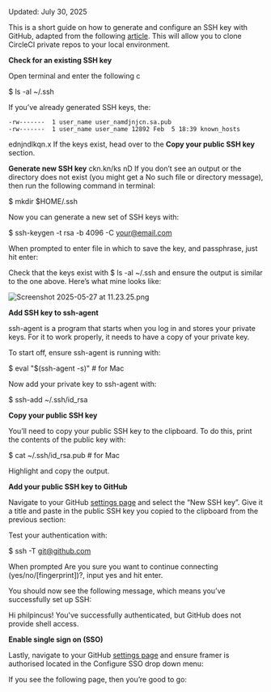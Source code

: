 Updated: July 30, 2025

This is a short guide on how to generate and configure an SSH key with GitHub, adapted from the following [article](https://www.freecodecamp.org/news/git-ssh-how-to/). This will allow you to clone CircleCI private repos to your local environment.

**Check for an existing SSH key**

Open terminal and enter the following c

$ ls -al ~/.ssh

If you’ve already generated SSH keys, the:

```
-rw-------  1 user_name user_namdjnjcn.sa.pub
-rw-------  1 user_name user_name 12892 Feb  5 18:39 known_hosts
```
ednjndlkqn.x 
If the keys exist, head over to the **Copy your public SSH key** section.

**Generate new SSH key**
ckn.kn/ks nD 
If you don’t see an output or the directory does not exist (you might get a No such file or directory message), then run the following command in terminal:

$ mkdir $HOME/.ssh

Now you can generate a new set of SSH keys with:

$ ssh-keygen -t rsa -b 4096 -C your@email.com

When prompted to enter file in which to save the key, and passphrase, just hit enter:

Check that the keys exist with $ ls -al ~/.ssh and ensure the output is similar to the one above. Here’s what mine looks like:

![Screenshot 2025-05-27 at 11.23.25.png](attachment:3b146318-43d5-472b-8488-5ccc942079b9:Screenshot_2025-05-27_at_11.23.25.png)

**Add SSH key to ssh-agent**

ssh-agent is a program that starts when you log in and stores your private keys. For it to work properly, it needs to have a copy of your private key.

To start off, ensure ssh-agent is running with:

$ eval "$(ssh-agent -s)" # for Mac

Now add your private key to ssh-agent with:

$ ssh-add ~/.ssh/id_rsa

**Copy your public SSH key**

You’ll need to copy your public SSH key to the clipboard. To do this, print the contents of the public key with:

$ cat ~/.ssh/id_rsa.pub # for Mac

Highlight and copy the output.

**Add your public SSH key to GitHub**

Navigate to your GitHub [settings page](https://github.com/settings/keys) and select the “New SSH key”. Give it a title and paste in the public SSH key you copied to the clipboard from the previous section:

Test your authentication with:

$ ssh -T git@github.com

When prompted Are you sure you want to continue connecting (yes/no/[fingerprint])?, input yes and hit enter.

You should now see the following message, which means you’ve successfully set up SSH:

Hi philpincus! You've successfully authenticated, but GitHub does not provide shell access.

**Enable single sign on (SSO)**

Lastly, navigate to your GitHub [settings page](https://github.com/settings/keys) and ensure framer is authorised located in the Configure SSO drop down menu:

If you see the following page, then you’re good to go:
